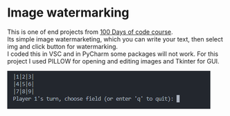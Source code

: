 # <h1>Image watermarking</h1>  
This is one of end projects from [100 Days of code course](https://www.udemy.com/course/100-days-of-code/).  
Its simple image watermarketing, which you can write your text, then select img and click button for watermarking.  
I coded this in VSC and in PyCharm some packages will not work.
For this project I used PILLOW for opening and editing images and Tkinter for GUI.
  
![Screenshot of program running](https://github.com/NiebianskoLicy/Tic-Tac-Toe/blob/main/Tic_Tac_Toe_img.png)
